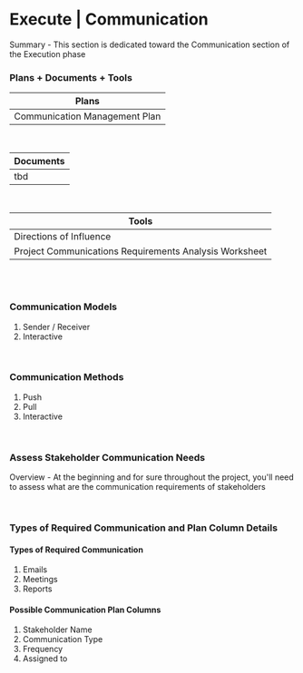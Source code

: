 # Execute | Communication

Summary - This section is dedicated toward the Communication section of the Execution phase

### Plans + Documents + Tools

| Plans                         |
| ----------------------------- |
| Communication Management Plan |

<br>

| Documents |
| --------- |
| tbd       |

<br>

| Tools                                                  |
| ------------------------------------------------------ |
| Directions of Influence                                |
| Project Communications Requirements Analysis Worksheet |

<br><br>

### Communication Models

1. Sender / Receiver
2. Interactive

<br>

### Communication Methods

1. Push
2. Pull
3. Interactive

<br>

### Assess Stakeholder Communication Needs

Overview - At the beginning and for sure throughout the project, you'll need to assess what are the communication requirements of stakeholders

<br>

### Types of Required Communication and Plan Column Details

#### Types of Required Communication

1. Emails
1. Meetings
1. Reports

#### Possible Communication Plan Columns

1. Stakeholder Name
1. Communication Type
1. Frequency
1. Assigned to
